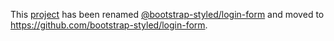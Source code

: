 This [project](https://module.kopaxgroup.com/bootstrap-styled/login-form) has been renamed [@bootstrap-styled/login-form](https://www.npmjs.com/package/@bootstrap-styled/login-form) and moved to https://github.com/bootstrap-styled/login-form.
